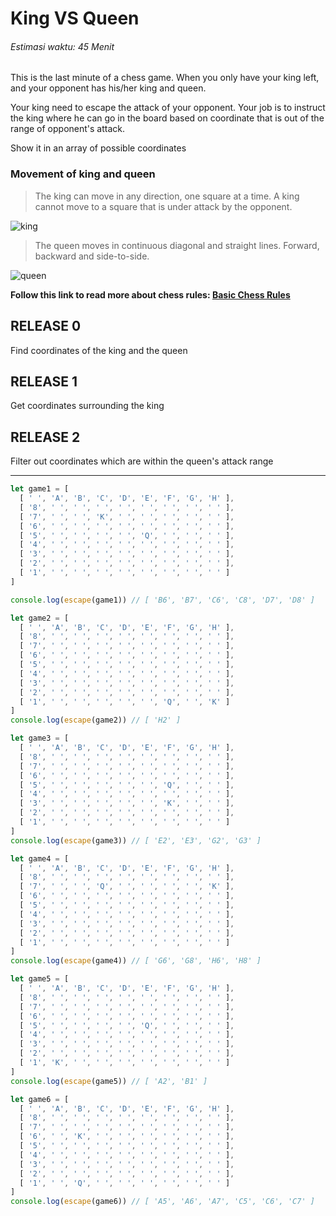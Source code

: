 # King VS Queen
###### Estimasi waktu: 45 Menit

This is the last minute of a chess game. When you only have your king left, and your opponent has his/her king and queen.

Your king need to escape the attack of your opponent. Your job is to instruct the king where he can go in the board based on coordinate that is out of the range of opponent's attack.

Show it in an array of possible coordinates

### Movement of king and queen

> The king can move in any direction, one square at a time. A king cannot move to a square that is under attack by the opponent. 

![king](https://cdn.instructables.com/FLR/GB1U/FD80BVWD/FLRGB1UFD80BVWD.LARGE.jpg?auto=webp)

> The queen moves in continuous diagonal and straight lines. Forward, backward and side-to-side.

![queen](https://cdn.instructables.com/F6H/BZ4B/FD80BVWA/F6HBZ4BFD80BVWA.LARGE.jpg?auto=webp)

**Follow this link to read more about chess rules: [Basic Chess Rules](https://www.instructables.com/id/Playing-Chess/)**


## RELEASE 0

Find coordinates of the king and the queen

## RELEASE 1

Get coordinates surrounding the king

## RELEASE 2

Filter out coordinates which are within the queen's attack range



___

```javascript
let game1 = [
  [ ' ', 'A', 'B', 'C', 'D', 'E', 'F', 'G', 'H' ],
  [ '8', ' ', ' ', ' ', ' ', ' ', ' ', ' ', ' ' ],
  [ '7', ' ', ' ', 'K', ' ', ' ', ' ', ' ', ' ' ],
  [ '6', ' ', ' ', ' ', ' ', ' ', ' ', ' ', ' ' ],
  [ '5', ' ', ' ', ' ', ' ', 'Q', ' ', ' ', ' ' ],
  [ '4', ' ', ' ', ' ', ' ', ' ', ' ', ' ', ' ' ],
  [ '3', ' ', ' ', ' ', ' ', ' ', ' ', ' ', ' ' ],
  [ '2', ' ', ' ', ' ', ' ', ' ', ' ', ' ', ' ' ],
  [ '1', ' ', ' ', ' ', ' ', ' ', ' ', ' ', ' ' ] 
]

console.log(escape(game1)) // [ 'B6', 'B7', 'C6', 'C8', 'D7', 'D8' ]

let game2 = [
  [ ' ', 'A', 'B', 'C', 'D', 'E', 'F', 'G', 'H' ],
  [ '8', ' ', ' ', ' ', ' ', ' ', ' ', ' ', ' ' ],
  [ '7', ' ', ' ', ' ', ' ', ' ', ' ', ' ', ' ' ],
  [ '6', ' ', ' ', ' ', ' ', ' ', ' ', ' ', ' ' ],
  [ '5', ' ', ' ', ' ', ' ', ' ', ' ', ' ', ' ' ],
  [ '4', ' ', ' ', ' ', ' ', ' ', ' ', ' ', ' ' ],
  [ '3', ' ', ' ', ' ', ' ', ' ', ' ', ' ', ' ' ],
  [ '2', ' ', ' ', ' ', ' ', ' ', ' ', ' ', ' ' ],
  [ '1', ' ', ' ', ' ', ' ', ' ', 'Q', ' ', 'K' ] 
]
console.log(escape(game2)) // [ 'H2' ]

let game3 = [
  [ ' ', 'A', 'B', 'C', 'D', 'E', 'F', 'G', 'H' ],
  [ '8', ' ', ' ', ' ', ' ', ' ', ' ', ' ', ' ' ],
  [ '7', ' ', ' ', ' ', ' ', ' ', ' ', ' ', ' ' ],
  [ '6', ' ', ' ', ' ', ' ', ' ', ' ', ' ', ' ' ],
  [ '5', ' ', ' ', ' ', ' ', ' ', 'Q', ' ', ' ' ],
  [ '4', ' ', ' ', ' ', ' ', ' ', ' ', ' ', ' ' ],
  [ '3', ' ', ' ', ' ', ' ', ' ', 'K', ' ', ' ' ],
  [ '2', ' ', ' ', ' ', ' ', ' ', ' ', ' ', ' ' ],
  [ '1', ' ', ' ', ' ', ' ', ' ', ' ', ' ', ' ' ] 
]
console.log(escape(game3)) // [ 'E2', 'E3', 'G2', 'G3' ]

let game4 = [
  [ ' ', 'A', 'B', 'C', 'D', 'E', 'F', 'G', 'H' ],
  [ '8', ' ', ' ', ' ', ' ', ' ', ' ', ' ', ' ' ],
  [ '7', ' ', ' ', 'Q', ' ', ' ', ' ', ' ', 'K' ],
  [ '6', ' ', ' ', ' ', ' ', ' ', ' ', ' ', ' ' ],
  [ '5', ' ', ' ', ' ', ' ', ' ', ' ', ' ', ' ' ],
  [ '4', ' ', ' ', ' ', ' ', ' ', ' ', ' ', ' ' ],
  [ '3', ' ', ' ', ' ', ' ', ' ', ' ', ' ', ' ' ],
  [ '2', ' ', ' ', ' ', ' ', ' ', ' ', ' ', ' ' ],
  [ '1', ' ', ' ', ' ', ' ', ' ', ' ', ' ', ' ' ] 
]
console.log(escape(game4)) // [ 'G6', 'G8', 'H6', 'H8' ]

let game5 = [
  [ ' ', 'A', 'B', 'C', 'D', 'E', 'F', 'G', 'H' ],
  [ '8', ' ', ' ', ' ', ' ', ' ', ' ', ' ', ' ' ],
  [ '7', ' ', ' ', ' ', ' ', ' ', ' ', ' ', ' ' ],
  [ '6', ' ', ' ', ' ', ' ', ' ', ' ', ' ', ' ' ],
  [ '5', ' ', ' ', ' ', ' ', 'Q', ' ', ' ', ' ' ],
  [ '4', ' ', ' ', ' ', ' ', ' ', ' ', ' ', ' ' ],
  [ '3', ' ', ' ', ' ', ' ', ' ', ' ', ' ', ' ' ],
  [ '2', ' ', ' ', ' ', ' ', ' ', ' ', ' ', ' ' ],
  [ '1', 'K', ' ', ' ', ' ', ' ', ' ', ' ', ' ' ] 
]
console.log(escape(game5)) // [ 'A2', 'B1' ]

let game6 = [
  [ ' ', 'A', 'B', 'C', 'D', 'E', 'F', 'G', 'H' ],
  [ '8', ' ', ' ', ' ', ' ', ' ', ' ', ' ', ' ' ],
  [ '7', ' ', ' ', ' ', ' ', ' ', ' ', ' ', ' ' ],
  [ '6', ' ', 'K', ' ', ' ', ' ', ' ', ' ', ' ' ],
  [ '5', ' ', ' ', ' ', ' ', ' ', ' ', ' ', ' ' ],
  [ '4', ' ', ' ', ' ', ' ', ' ', ' ', ' ', ' ' ],
  [ '3', ' ', ' ', ' ', ' ', ' ', ' ', ' ', ' ' ],
  [ '2', ' ', ' ', ' ', ' ', ' ', ' ', ' ', ' ' ],
  [ '1', ' ', 'Q', ' ', ' ', ' ', ' ', ' ', ' ' ] 
]
console.log(escape(game6)) // [ 'A5', 'A6', 'A7', 'C5', 'C6', 'C7' ]
```